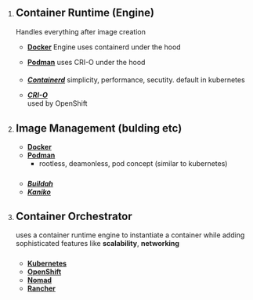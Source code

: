 1)  Container Runtime (Engine)
    -------------------------
    Handles everything after image creation

    - **[Docker](https://www.docker.com/)** Engine 
            uses containerd under the hood 

    - **[Podman](https://podman.io/)**
            uses CRI-O under the hood  

    ####
    - **[_Containerd_](https://containerd.io/)**
            simplicity, performance, secutity. default in kubernetes

    - **[_CRI-O_](https://cri-o.io/)**         
            used by OpenShift

2)  Image Management (bulding etc)
    --------------

    - **[Docker](https://www.docker.com/)**
    - **[Podman](https://podman.io/)**
        - rootless, deamonless, pod concept (similar to kubernetes)
        
    #####
    - **[_Buildah_](https://buildah.io/)**
    - **[_Kaniko_](https://github.com/GoogleContainerTools/kaniko/blob/main/docs/tutorial.md)**
    

      

3)  Container Orchestrator
    -------------------- 
    uses a container runtime engine to instantiate a container while adding sophisticated features like **scalability**, **networking**

    #####
    - **[Kubernetes](https://kubernetes.io/)**
    - **[OpenShift](https://www.redhat.com/en/technologies/cloud-computing/openshift)** 
    - **[Nomad](https://www.nomadproject.io/)**   
    - **[Rancher](https://www.rancher.com/)**
           


